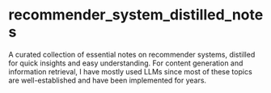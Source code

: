# recommender_system_distilled_notes
A curated collection of essential notes on recommender systems, distilled for quick insights and easy understanding. For content generation and information retrieval, I have mostly used LLMs since most of these topics are well-established and have been implemented for years. 